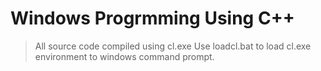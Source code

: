 # Windows Progrmming Using C++

> All source code compiled using cl.exe
> Use loadcl.bat to load cl.exe environment to windows command prompt.